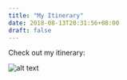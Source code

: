```yaml
---
title: "My Itinerary"
date: 2018-08-13T20:31:56+08:00
draft: false
---
```


Check out my itinerary:

![alt text](/images/itinerary.png "picture")